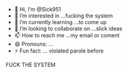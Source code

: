 - 👋 Hi, I’m @Sick951
- 👀 I’m interested in ...fucking the system
- 🌱 I’m currently learning ...to come up
- 💞️ I’m looking to collaborate on ...slick ideas
- 📫 How to reach me ...my email or coment
- 😄 Pronouns: ...
- ⚡ Fun fact: ... violated parole before 

<!---
Sick951/Sick951 is a ✨ special ✨ repository because its `README.md` (this file) appears on your GitHub profile.
You can click the Preview link to take a look at your changes.
--->
FUCK THE SYSTEM 
